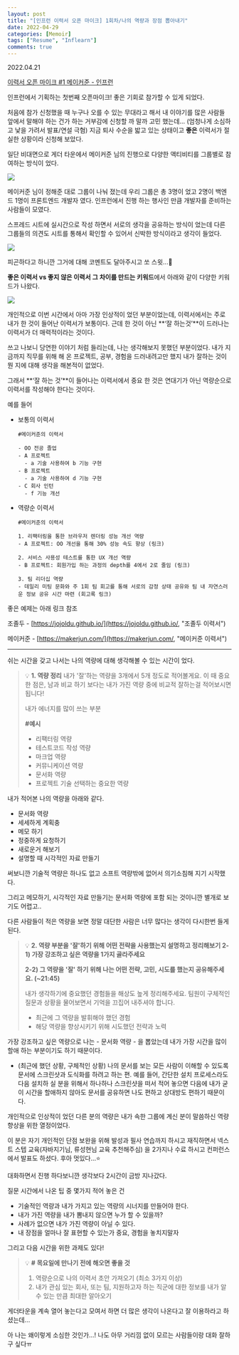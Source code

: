 ```yaml
---
layout: post
title: "[인프런 이력서 오픈 마이크] 1회차/나의 역량과 장점 뽑아내기"
date: 2022-04-29
categories: [Memoir]
tags: ["Resume", "Inflearn"]
comments: true
---
```


2022.04.21

[이력서 오픈 마이크 #1 메이커준 - 인프런](https://www.inflearn.com/pages/rejume-openmic-1)

인프런에서 기획하는 첫번째 오픈마이크! 좋은 기회로 참가할 수 있게 되었다. 

처음에 참가 신청했을 때 누구나 오를 수 있는 무대라고 해서 내 이야기를 많은 사람들 앞에서 말해야 하는 건가 하는 거부감에 신청할 까 말까 고민 했는데... (엄청나게 소심하고 낯을 가려서 발표/연설 극혐) 지금 퇴사 수순을 밟고 있는 상태이고  **좋은** 이력서가 절실한 상황이라 신청해 보았다. 

일단 비대면으로 게더 타운에서 메이커준 님의 진행으로 다양한 액티비티를 그룹별로 참여하는 방식이 었다. 

 

<img src ="https://eunmik.github.io/bonita.github.io/assets/img/2022/0429/Untitled.png">

메이커준 님이 정해준 대로 그룹이 나눠 졌는데 우리 그룹은 총 3명이 었고 2명이 백엔드 1명이 프론트엔드 개발자 였다. 인프런에서 진행 하는 행사인 만큼 개발자를 준비하는 사람들이 모였다. 

스프레드 시트에 실시간으로 작성 하면서 서로의 생각을 공유하는 방식이 었는데 다른 그룹들의 의견도 시트를 통해서 확인할 수 있어서 신박한 방식이라고 생각이 들었다.

<img src ="https://eunmik.github.io/bonita.github.io/assets/img/2022/0429/Untitled%201.png">

피곤하다고 하니깐 그거에 대해 코멘트도 달아주시고 쏘 스윗...🍬

**좋은 이력서 vs 좋지 않은 이력서 그 차이를 만드는 키워드**에서 아래와 같이 다양한 키워드가 나왔다.  

<img src ="https://eunmik.github.io/bonita.github.io/assets/img/2022/0429/Untitled%202.png">

개인적으로 이번 시간에서 아마 가장 인상적이 었던 부분이었는데, 이력서에서는 주로 내가 한 것이 들어난 이력서가 보통이다. 근데 한 것이 아닌 **‘잘 하는것’**이 드러나는 이력서가 더 매력적이라는 것이다. 

쓰고 나보니 당연한 이야기 처럼 들리는데, 나는 생각해보지 못했던 부분이었다. 내가 지금까지 직무를 위해 해 온 프로젝트, 공부, 경험을 드러내려고만 했지 내가 잘하는 것이 뭔 지에 대해 생각을 해본적이 없었다. 

그래서 **‘잘 하는 것’**이 들어나는 이력서에서 중요 한 것은 연대기가 아닌 역량순으로 이력서를 작성해야 한다는 것이다.  

예를 들어 

- 보통의 이력서
    
    ```
    #메이커준의 이력서
    
    - OO 전공 졸업
    - A 프로젝트
      - a 기술 사용하여 b 기능 구현
    - B 프로젝트
      - a 기술 사용하여 d 기능 구현
    - C 회사 인턴
      - f 기능 개선
    ```
    
- 역량순 이력서
    
    ```
    #메이커준의 이력서
    
    1. 리팩터링을 통한 브라우저 렌더링 성능 개선 역량
    - A 프로젝트: OO 개선을 통해 30% 성능 속도 향상 (링크)
    
    2. 서비스 사용성 테스트를 통한 UX 개선 역량
    - B 프로젝트: 회원가입 하는 과정의 depth를 4에서 2로 줄임 (링크)
    
    3. 팀 리더십 역량
    - 데일리 미팅 문화와 주 1회 팀 회고를 통해 서로의 감정 상태 공유와 팀 내 자연스러운 정보 공유 시간 마련 (회고록 링크)
    ```
    

좋은 예제는 아래 링크 참조 

조졸두 - [https://jojoldu.github.io/](https://jojoldu.github.io/, "조졸두 이력서")

메이커준 - [https://makerjun.com/](https://makerjun.com/, "메이커준 이력서")

---

쉬는 시간을 갖고 나서는 나의 역량에 대해 생각해볼 수 있는 시간이 었다. 


> 💡 **1. 역량 정리**
> 내가 '잘'하는 역량을 3개에서 5개 정도로 적어볼게요. 이 때 중요한 점은, 남과 비교 하기 보다는 내가 가진 역량 중에 비교적 잘하는걸 적어보시면 됩니다!
> 
> 내가 에너지를 많이 쓰는 부분
> 
> **#예시**
> 
> - 리팩터링 역량
> - 테스트코드 작성 역량
> - 마크업 역량
> - 커뮤니케이션 역량
> - 문서화 역량
> - 프로젝트 기술 선택하는 중요한 역량


내가 적어본 나의 역량을 아래와 같다. 

- 문서화 역량
- 세세하게 계획충
- 메모 하기
- 정중하게 요청하기
- 새로운거 해보기
- 설명할 때 시각적인 자료 만들기

써보니깐 기술적 역량은 하나도 없고 소프트 역량밖에 없어서 의기소침해 지기 시작했다. 

그리고 메모하기, 시각적인 자료 만들기는 문서화 역량에 포함 되는 것이니깐 별개로 보기도 어렵고.. 

다른 사람들이 적은 역량을 보면 정말 대단한 사람은 너무 많다는 생각이 다시한번 들게 된다. 


> 💡 **2. 역량 부분을 '잘'하기 위해 어떤 전략을 사용했는지 설명하고 정리해보기
> 2-1) 가장 강조하고 싶은 역량을 1가지 골라주세요**
> 
> **2-2) 그 역량을 '잘' 하기 위해 나는 어떤 전략, 고민, 시도를 했는지 공유해주세요. 
> (~21:45)**
> 
> 내가 생각하기에 중요했던 경험들을 해상도 높게 정리해주세요. 팀원이 구체적인 질문과 상황을 물어보면서 기억을 끄집어 내주셔야 합니다.
> 
> - 최근에 그 역량을 발휘해야 했던 경험
> - 해당 역량을 향상시키기 위해 시도했던 전략과 노력


가장 강조하고 싶은 역량으로 나는 - 문서화 역량 - 을 뽑았는데 내가 가장 시간을 많이 할애 하는 부분이기도 하기 때문이다. 

- (최근에 했던 상황, 구체적인 상황)
나의 문서를 보는 모든 사람이 이해할 수 있도록 문서에 스크린샷과 도식화를 하려고 하는 편. 예를 들어, 간단한 설치 프로세스라도 다음 설치하 실 분을 위해서 하나하나 스크린샷을 떠서 적어 놓으면 다음에 내가 굳이 시간을 할애하지 않아도 문서를 공유하면 나도 편하고 상대방도 편하기 때문이다.

개인적으로 인상적이 었던 다른 분의 역량은 내가 속한 그룹에 계신 분이 말씀하신 역량 향상을 위한 열정이었다. 

이 분은 자기 개인적인 단점 보완을 위해 발성과 필사 연습까지 하시고 재직하면서 넥스트 스텝 교육(자바지기님, 류성현님 교육 추천해주심) 을 2가지나 수료 하시고 컨퍼런스에서 발표도 하셨다. 후아 멋있다...⭐

대화하면서 진행 하다보니깐 생각보다 2시간이 금방 지나갔다. 

질문 시간에서 나온 팁 중 몇가지 적어 놓은 건 

- 기술적인 역량과 내가 가지고 있는 역량의 시너지를 만들어야 한다.
- 내가 가진 역량을 내가 뽐내지 않으면 누가 할 수 있을까?
- 사례가 없으면 내가 가진 역량이 아닐 수 있다.
- 내 장점을 얼마나 잘 표현할 수 있는가 중요, 경험을 놓치지말자

그리고 다음 시간을 위한 과제도 있다! 


> 💡 **# 목요일에 만나기 전에 해오면 좋을 것**
> 
> 1. 역량순으로 나의 이력서 초안 가져오기 (최소 3가지 이상)
> 2. 내가 관심 있는 회사, 또는 팀, 지원하고자 하는 직군에 대한 정보를 내가 알 수 있는 만큼 최대한 알아오기
> 

게더타운을 계속 열어 놓는다고 모여서 하면 더 많은 생각이 나온다고 잘 이용하라고 하셨는데... 

아 나는 왜이렇게 소심한 것인가...! 나도 아무 거리낌 없이 모르는 사람들이랑 대화 잘하구 싶다ㅠ 